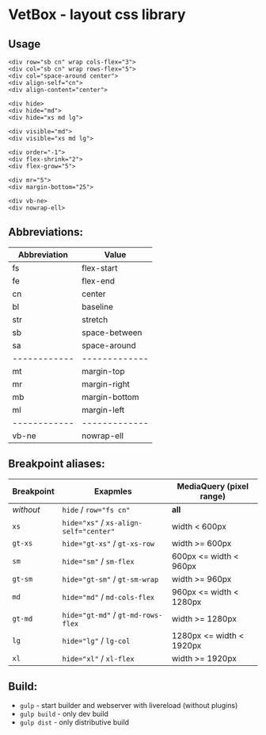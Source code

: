 # VetBox - layout css library

## Usage

```
<div row="sb cn" wrap cols-flex="3">
<div col="sb cn" wrap rows-flex="5">
<div col="space-around center">
<div align-self="cn">
<div align-content="center">

<div hide>
<div hide="md">
<div hide="xs md lg">

<div visible="md">
<div visible="xs md lg">

<div order="-1">
<div flex-shrink="2">
<div flex-grow="5">

<div mr="5">
<div margin-bottom="25">

<div vb-ne>
<div nowrap-ell>
```

## Abbreviations:

Abbreviation | Value
------------ | -------------
fs           | flex-start
fe           | flex-end
cn           | center
bl           | baseline
str          | stretch
sb           | space-between
sa           | space-around
------------ | -------------
mt           | margin-top
mr           | margin-right
mb           | margin-bottom
ml           | margin-left
------------ | -------------
vb-ne        | nowrap-ell

## Breakpoint aliases:

Breakpoint | Exapmles                               | MediaQuery (pixel range)
---------- | -------------------------------------- | ------------------------
*without*  | `hide` / `row="fs cn"`                 | **all**
`xs`       | `hide="xs"` / `xs-align-self="center"` | width < 600px
`gt-xs`    | `hide="gt-xs"` / `gt-xs-row`           | width >= 600px
`sm`       | `hide="sm"` / `sm-flex`                | 600px <= width < 960px
`gt-sm`    | `hide="gt-sm"` / `gt-sm-wrap`          | width >= 960px
`md`       | `hide="md"` / `md-cols-flex`           | 960px <= width < 1280px
`gt-md`    | `hide="gt-md"` / `gt-md-rows-flex`     | width >= 1280px
`lg`       | `hide="lg"` / `lg-col`                 | 1280px <= width < 1920px
`xl`       | `hide="xl"` / `xl-flex`                | width >= 1920px

## Build:

- `gulp` - start builder and webserver with livereload (without plugins)
- `gulp build` - only dev build
- `gulp dist` - only distributive build
